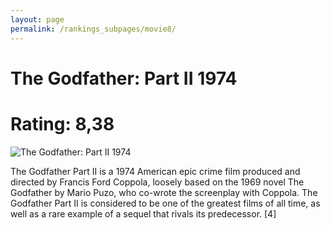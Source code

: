 ```yaml
---
layout: page
permalink: /rankings_subpages/movie8/
---
```

    
# The Godfather: Part II 1974
# Rating: 8,38
![The Godfather: Part II 1974](https://fwcdn.pl/fpo/10/90/1090/7196616_1.7.webp)


The Godfather Part II is a 1974 American epic crime film produced and directed by Francis Ford Coppola, loosely based on the 1969 novel The Godfather by Mario Puzo, who co-wrote the screenplay with Coppola. The Godfather Part II is considered to be one of the greatest films of all time, as well as a rare example of a sequel that rivals its predecessor. [4]